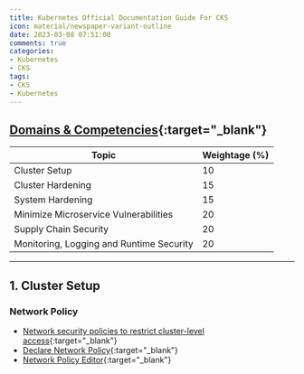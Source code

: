 ```yaml
---
title: Kubernetes Official Documentation Guide For CKS
icon: material/newspaper-variant-outline
date: 2023-03-08 07:51:00
comments: true
categories:
- Kubernetes
- CKS
tags:
- CKS
- Kubernetes
---
```


## [Domains & Competencies](https://training.linuxfoundation.org/certification/certified-kubernetes-security-specialist/){:target="_blank"}

| Topic                                                 | Weightage (%) |
|-------------------------------------------------------|---------------|
| Cluster Setup                                         | 10            |
| Cluster Hardening                                     | 15            |
| System Hardening                                      | 15            |
| Minimize Microservice Vulnerabilities                 | 20            |
| Supply Chain Security                                 | 20            |
| Monitoring, Logging and Runtime Security              | 20            |

---

## 1. Cluster Setup

### Network Policy

- [Network security policies to restrict cluster-level access](https://kubernetes.io/docs/concepts/services-networking/network-policies/){:target="_blank"}
- [Declare Network Policy](https://kubernetes.io/docs/tasks/administer-cluster/declare-network-policy/){:target="_blank"}
- [Network Policy Editor](https://editor.networkpolicy.io){:target="_blank"}
